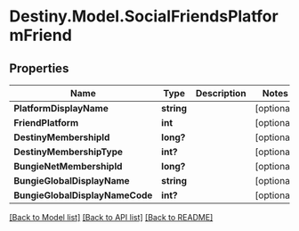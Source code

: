 # Destiny.Model.SocialFriendsPlatformFriend

## Properties

Name | Type | Description | Notes
------------ | ------------- | ------------- | -------------
**PlatformDisplayName** | **string** |  | [optional] 
**FriendPlatform** | **int** |  | [optional] 
**DestinyMembershipId** | **long?** |  | [optional] 
**DestinyMembershipType** | **int?** |  | [optional] 
**BungieNetMembershipId** | **long?** |  | [optional] 
**BungieGlobalDisplayName** | **string** |  | [optional] 
**BungieGlobalDisplayNameCode** | **int?** |  | [optional] 

[[Back to Model list]](../README.md#documentation-for-models) [[Back to API list]](../README.md#documentation-for-api-endpoints) [[Back to README]](../README.md)

